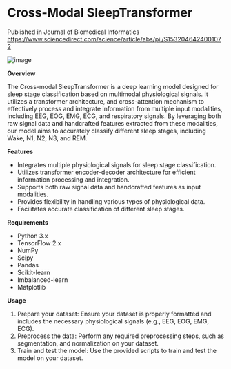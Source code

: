 # Cross-Modal SleepTransformer
Published in Journal of Biomedical Informatics
https://www.sciencedirect.com/science/article/abs/pii/S1532046424001072

![image](https://github.com/user-attachments/assets/d35e4031-bc01-4b3d-897c-9f3bf9a5f005)

**Overview**

The Cross-modal SleepTransformer is a deep learning model designed for sleep stage classification based on multimodal physiological signals. It utilizes a transformer architecture, and cross-attention mechanism to effectively process and integrate information from multiple input modalities, including EEG, EOG, EMG, ECG, and respiratory signals. By leveraging both raw signal data and handcrafted features extracted from these modalities, our model aims to accurately classify different sleep stages, including Wake, N1, N2, N3, and REM.


**Features**

- Integrates multiple physiological signals for sleep stage classification.
- Utilizes transformer encoder-decoder architecture for efficient information processing and integration.
- Supports both raw signal data and handcrafted features as input modalities.
- Provides flexibility in handling various types of physiological data.
- Facilitates accurate classification of different sleep stages.


**Requirements**

- Python 3.x
- TensorFlow 2.x
- NumPy
- Scipy
- Pandas
- Scikit-learn
- Imbalanced-learn
- Matplotlib



**Usage**

1. Prepare your dataset: Ensure your dataset is properly formatted and includes the necessary physiological signals (e.g., EEG, EOG, EMG, ECG).
2. Preprocess the data: Perform any required preprocessing steps, such as segmentation, and normalization on your dataset.
3. Train and test the model: Use the provided scripts to train and test the model on your dataset.

